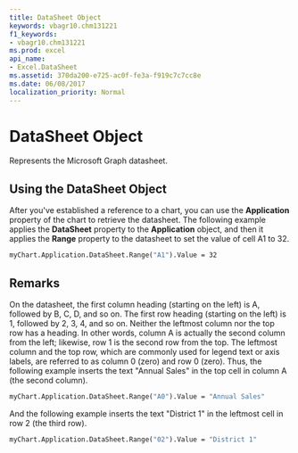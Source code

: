 ```yaml
---
title: DataSheet Object
keywords: vbagr10.chm131221
f1_keywords:
- vbagr10.chm131221
ms.prod: excel
api_name:
- Excel.DataSheet
ms.assetid: 370da200-e725-ac0f-fe3a-f919c7c7cc8e
ms.date: 06/08/2017
localization_priority: Normal
---
```



# DataSheet Object

Represents the Microsoft Graph datasheet.


## Using the DataSheet Object

After you've established a reference to a chart, you can use the  **Application** property of the chart to retrieve the datasheet. The following example applies the **DataSheet** property to the **Application** object, and then it applies the **Range** property to the datasheet to set the value of cell A1 to 32.


```vb
myChart.Application.DataSheet.Range("A1").Value = 32
```


## Remarks

On the datasheet, the first column heading (starting on the left) is A, followed by B, C, D, and so on. The first row heading (starting on the left) is 1, followed by 2, 3, 4, and so on. Neither the leftmost column nor the top row has a heading. In other words, column A is actually the second column from the left; likewise, row 1 is the second row from the top. The leftmost column and the top row, which are commonly used for legend text or axis labels, are referred to as column 0 (zero) and row 0 (zero). Thus, the following example inserts the text "Annual Sales" in the top cell in column A (the second column).


```vb
myChart.Application.DataSheet.Range("A0").Value = "Annual Sales"
```

And the following example inserts the text "District 1" in the leftmost cell in row 2 (the third row).




```vb
myChart.Application.DataSheet.Range("02").Value = "District 1" 

```


